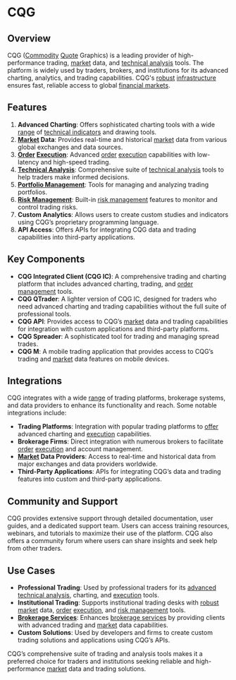 # CQG

## Overview
CQG ([Commodity](../c/commodity.md) [Quote](../q/quote.md) Graphics) is a leading provider of high-performance trading, [market](../m/market.md) data, and [technical analysis](../t/technical_analysis.md) tools. The platform is widely used by traders, brokers, and institutions for its advanced charting, analytics, and trading capabilities. CQG's [robust](../r/robust.md) [infrastructure](../i/infrastructure.md) ensures fast, reliable access to global [financial markets](../f/financial_market.md).

## Features
1. **Advanced Charting**: Offers sophisticated charting tools with a wide [range](../r/range.md) of [technical indicators](../t/technical_indicators.md) and drawing tools.
2. **[Market](../m/market.md) Data**: Provides real-time and historical [market](../m/market.md) data from various global exchanges and data sources.
3. **[Order](../o/order.md) [Execution](../e/execution.md)**: Advanced [order](../o/order.md) [execution](../e/execution.md) capabilities with low-latency and high-speed trading.
4. **[Technical Analysis](../t/technical_analysis.md)**: Comprehensive suite of [technical analysis](../t/technical_analysis.md) tools to help traders make informed decisions.
5. **[Portfolio Management](../p/portfolio_management.md)**: Tools for managing and analyzing trading portfolios.
6. **[Risk Management](../r/risk_management.md)**: Built-in [risk management](../r/risk_management.md) features to monitor and control trading risks.
7. **Custom Analytics**: Allows users to create custom studies and indicators using CQG’s proprietary programming language.
8. **API Access**: Offers APIs for integrating CQG data and trading capabilities into third-party applications.

## Key Components
- **CQG Integrated Client (CQG IC)**: A comprehensive trading and charting platform that includes advanced charting, trading, and [order management](../o/order_management_in_trading.md) tools.
- **CQG QTrader**: A lighter version of CQG IC, designed for traders who need advanced charting and trading capabilities without the full suite of professional tools.
- **CQG API**: Provides access to CQG’s [market](../m/market.md) data and trading capabilities for integration with custom applications and third-party platforms.
- **CQG Spreader**: A sophisticated tool for trading and managing spread trades.
- **CQG M**: A mobile trading application that provides access to CQG’s trading and [market](../m/market.md) data features on mobile devices.

## Integrations
CQG integrates with a wide [range](../r/range.md) of trading platforms, brokerage systems, and data providers to enhance its functionality and reach. Some notable integrations include:

- **Trading Platforms**: Integration with popular trading platforms to [offer](../o/offer.md) advanced charting and [execution](../e/execution.md) capabilities.
- **Brokerage Firms**: Direct integration with numerous brokers to facilitate [order](../o/order.md) [execution](../e/execution.md) and account management.
- **[Market](../m/market.md) Data Providers**: Access to real-time and historical data from major exchanges and data providers worldwide.
- **Third-Party Applications**: APIs for integrating CQG’s data and trading features into custom and third-party applications.

## Community and Support
CQG provides extensive support through detailed documentation, user guides, and a dedicated support team. Users can access training resources, webinars, and tutorials to maximize their use of the platform. CQG also offers a community forum where users can share insights and seek help from other traders.

## Use Cases
- **Professional Trading**: Used by professional traders for its [advanced technical analysis](../a/advanced_technical_analysis.md), charting, and [execution](../e/execution.md) tools.
- **Institutional Trading**: Supports institutional trading desks with [robust](../r/robust.md) [market](../m/market.md) data, [order](../o/order.md) [execution](../e/execution.md), and [risk management](../r/risk_management.md) tools.
- **[Brokerage Services](../b/brokerage_services.md)**: Enhances [brokerage services](../b/brokerage_services.md) by providing clients with advanced trading and [market](../m/market.md) data capabilities.
- **Custom Solutions**: Used by developers and firms to create custom trading solutions and applications using CQG’s APIs.

CQG’s comprehensive suite of trading and analysis tools makes it a preferred choice for traders and institutions seeking reliable and high-performance [market](../m/market.md) data and trading solutions.
